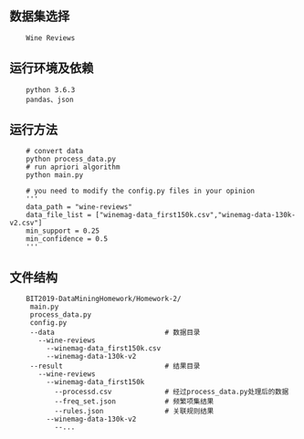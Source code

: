 
## 数据集选择
        Wine Reviews
## 运行环境及依赖
        python 3.6.3
        pandas、json
## 运行方法
        # convert data
        python process_data.py
        # run apriori algorithm
        python main.py

        # you need to modify the config.py files in your opinion
        '''
        data_path = "wine-reviews"
        data_file_list = ["winemag-data_first150k.csv","winemag-data-130k-v2.csv"]
        min_support = 0.25
        min_confidence = 0.5
        '''
## 文件结构

        BIT2019-DataMiningHomework/Homework-2/
         main.py
         process_data.py
         config.py
         --data                           # 数据目录
           --wine-reviews
             --winemag-data_first150k.csv
             --winemag-data-130k-v2
         --result                         # 结果目录
           --wine-reviews
             --winemag-data_first150k
               --processd.csv             # 经过process_data.py处理后的数据
               --freq_set.json            # 频繁项集结果
               --rules.json               # 关联规则结果
             --winemag-data-130k-v2
               --...
